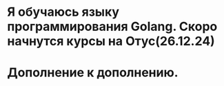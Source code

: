 # Я обучаюсь языку программирования Golang. Скоро начнутся курсы на Отус(26.12.24)
# Дополнение к дополнению.
